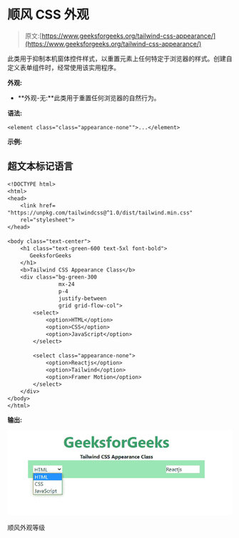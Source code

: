# 顺风 CSS 外观

> 原文:[https://www.geeksforgeeks.org/tailwind-css-appearance/](https://www.geeksforgeeks.org/tailwind-css-appearance/)

此类用于抑制本机窗体控件样式，以重置元素上任何特定于浏览器的样式。创建自定义表单组件时，经常使用该实用程序。

**外观:**

*   **外观-无:**此类用于重置任何浏览器的自然行为。

**语法:**

```
<element class="class="appearance-none"">...</element>
```

**示例:**

## 超文本标记语言

```
<!DOCTYPE html> 
<html> 
<head> 
    <link href= 
"https://unpkg.com/tailwindcss@^1.0/dist/tailwind.min.css"
    rel="stylesheet"> 
</head> 

<body class="text-center"> 
    <h1 class="text-green-600 text-5xl font-bold"> 
       GeeksforGeeks 
    </h1> 
    <b>Tailwind CSS Appearance Class</b> 
    <div class="bg-green-300 
                mx-24
                p-4
                justify-between 
                grid grid-flow-col"> 
        <select>
            <option>HTML</option>
            <option>CSS</option>
            <option>JavaScript</option>
        </select>

        <select class="appearance-none">
            <option>Reactjs</option>
            <option>Tailwind</option>
            <option>Framer Motion</option>
        </select>
    </div> 
</body> 
</html> 
```

**输出:**

![](img/5a359dd8b22e352487cd14028e125c78.png)

顺风外观等级